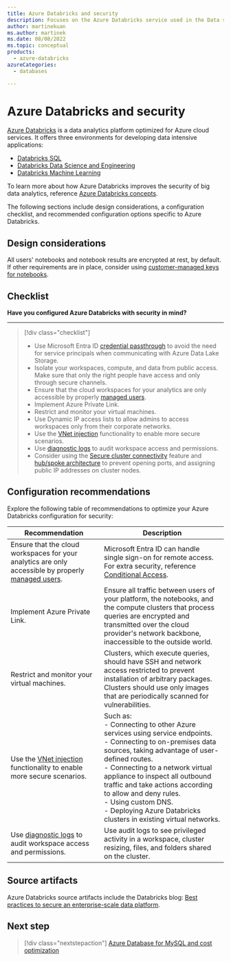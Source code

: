 ```yaml
---
title: Azure Databricks and security
description: Focuses on the Azure Databricks service used in the Data solution to provide best-practice, configuration recommendations, and design considerations related to Security.
author: martinekuan
ms.author: martinek
ms.date: 08/08/2022
ms.topic: conceptual
products:
  - azure-databricks
azureCategories:
  - databases

---
```


# Azure Databricks and security

[Azure Databricks](/azure/databricks/scenarios/what-is-azure-databricks) is a data analytics platform optimized for Azure cloud services. It offers three environments for developing data intensive applications:

- [Databricks SQL](/azure/databricks/sql/)
- [Databricks Data Science and Engineering](/azure/databricks/scenarios/what-is-azure-databricks-ws)
- [Databricks Machine Learning](/azure/databricks/scenarios/what-is-azure-databricks-ml)

To learn more about how Azure Databricks improves the security of big data analytics, reference [Azure Databricks concepts](/azure/databricks/getting-started/concepts).

The following sections include design considerations, a configuration checklist, and recommended configuration options specific to Azure Databricks.

## Design considerations

All users' notebooks and notebook results are encrypted at rest, by default. If other requirements are in place, consider using [customer-managed keys for notebooks](/azure/databricks/security/keys/customer-managed-key-managed-services-azure).

## Checklist

**Have you configured Azure Databricks with security in mind?**
***

> [!div class="checklist"]
> - Use Microsoft Entra ID [credential passthrough](/azure/databricks/security/credential-passthrough/adls-passthrough) to avoid the need for service principals when communicating with Azure Data Lake Storage.
> - Isolate your workspaces, compute, and data from public access. Make sure that only the right people have access and only through secure channels.
> - Ensure that the cloud workspaces for your analytics are only accessible by properly [managed users](/azure/databricks/administration-guide/users-groups/).
> - Implement Azure Private Link.
> - Restrict and monitor your virtual machines.
> - Use Dynamic IP access lists to allow admins to access workspaces only from their corporate networks.
> - Use the [VNet injection](/azure/databricks/administration-guide/cloud-configurations/azure/vnet-inject) functionality to enable more secure scenarios.
> - Use [diagnostic logs](/azure/databricks/administration-guide/account-settings/azure-diagnostic-logs) to audit workspace access and permissions.
> - Consider using the [Secure cluster connectivity](/azure/databricks/security/secure-cluster-connectivity) feature and [hub/spoke architecture](https://www.databricks.com/blog/data-exfiltration-protection-with-azure-databricks) to prevent opening ports, and assigning public IP addresses on cluster nodes.

## Configuration recommendations

Explore the following table of recommendations to optimize your Azure Databricks configuration for security:

|Recommendation|Description|
|--------------|-----------|
|Ensure that the cloud workspaces for your analytics are only accessible by properly [managed users](/azure/databricks/administration-guide/users-groups/).|Microsoft Entra ID can handle single sign-on for remote access. For extra security, reference [Conditional Access](/azure/databricks/administration-guide/access-control/conditional-access).|
|Implement Azure Private Link.|Ensure all traffic between users of your platform, the notebooks, and the compute clusters that process queries are encrypted and transmitted over the cloud provider's network backbone, inaccessible to the outside world.|
|Restrict and monitor your virtual machines.|Clusters, which execute queries, should have SSH and network access restricted to prevent installation of arbitrary packages. Clusters should use only images that are periodically scanned for vulnerabilities.|
|Use the [VNet injection](/azure/databricks/administration-guide/cloud-configurations/azure/vnet-inject) functionality to enable more secure scenarios.|Such as: <br>- Connecting to other Azure services using service endpoints. <br>- Connecting to on-premises data sources, taking advantage of user-defined routes. <br>- Connecting to a network virtual appliance to inspect all outbound traffic and take actions according to allow and deny rules. <br>- Using custom DNS. <br>-  Deploying Azure Databricks clusters in existing virtual networks.|
|Use [diagnostic logs](/azure/databricks/administration-guide/account-settings/azure-diagnostic-logs) to audit workspace access and permissions.|Use audit logs to see privileged activity in a workspace, cluster resizing, files, and folders shared on the cluster.|

## Source artifacts

Azure Databricks source artifacts include the Databricks blog: [Best practices to secure an enterprise-scale data platform](https://databricks.com/blog/2020/03/16/security-that-unblocks.html).

## Next step

> [!div class="nextstepaction"]
> [Azure Database for MySQL and cost optimization](azure-db-mysql-cost-optimization.md)
